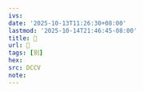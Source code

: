 ```yaml
---
ivs:
date: '2025-10-13T11:26:30+08:00'
lastmod: '2025-10-14T21:46:45-08:00'
title: 󰐿
url: 󰐿
tags: [別]
hex: 
src: DCCV
note:
---
```

